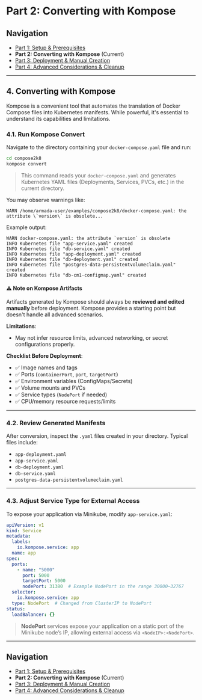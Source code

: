 # Part 2: Converting with Kompose

## Navigation
- [Part 1: Setup & Prerequisites](#part1)
- **Part 2: Converting with Kompose** (Current)
- [Part 3: Deployment & Manual Creation](#part3)
- [Part 4: Advanced Considerations & Cleanup](#part4)

---

## **4. Converting with Kompose**

Kompose is a convenient tool that automates the translation of Docker Compose files into Kubernetes manifests. While powerful, it's essential to understand its capabilities and limitations.

### **4.1. Run Kompose Convert**

Navigate to the directory containing your `docker-compose.yaml` file and run:

```bash
cd compose2k8
kompose convert
```

> This command reads your `docker-compose.yaml` and generates Kubernetes YAML files (Deployments, Services, PVCs, etc.) in the current directory.

You may observe warnings like:
```text
WARN /home/armada-user/examples/compose2k8/docker-compose.yaml: the attribute \`version\` is obsolete...
```

Example output:
```text
WARN docker-compose.yaml: the attribute `version` is obsolete
INFO Kubernetes file "app-service.yaml" created
INFO Kubernetes file "db-service.yaml" created
INFO Kubernetes file "app-deployment.yaml" created
INFO Kubernetes file "db-deployment.yaml" created
INFO Kubernetes file "postgres-data-persistentvolumeclaim.yaml" created
INFO Kubernetes file "db-cm1-configmap.yaml" created
```

#### ⚠️ Note on Kompose Artifacts

Artifacts generated by Kompose should always be **reviewed and edited manually** before deployment. Kompose provides a starting point but doesn't handle all advanced scenarios.

**Limitations**:
- May not infer resource limits, advanced networking, or secret configurations properly.

**Checklist Before Deployment**:
- ✅ Image names and tags
- ✅ Ports (`containerPort`, `port`, `targetPort`)
- ✅ Environment variables (ConfigMaps/Secrets)
- ✅ Volume mounts and PVCs
- ✅ Service types (`NodePort` if needed)
- ✅ CPU/memory resource requests/limits

---

### **4.2. Review Generated Manifests**

After conversion, inspect the `.yaml` files created in your directory. Typical files include:

- `app-deployment.yaml`
- `app-service.yaml`
- `db-deployment.yaml`
- `db-service.yaml`
- `postgres-data-persistentvolumeclaim.yaml`

---

### **4.3. Adjust Service Type for External Access**

To expose your application via Minikube, modify `app-service.yaml`:

```yaml
apiVersion: v1
kind: Service
metadata:
  labels:
    io.kompose.service: app
  name: app
spec:
  ports:
    - name: "5000"
      port: 5000
      targetPort: 5000
      nodePort: 31380  # Example NodePort in the range 30000–32767
  selector:
    io.kompose.service: app
  type: NodePort  # Changed from ClusterIP to NodePort
status:
  loadBalancer: {}
```

> **NodePort** services expose your application on a static port of the Minikube node’s IP, allowing external access via `<NodeIP>:<NodePort>`.

---

## Navigation
- [Part 1: Setup & Prerequisites](#part1)
- **Part 2: Converting with Kompose** (Current)
- [Part 3: Deployment & Manual Creation](#part3)
- [Part 4: Advanced Considerations & Cleanup](#part4)